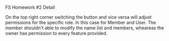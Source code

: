 FS Homework #2 Detail

On the top right corner switching the button and vice versa will adjust permissions for the specific role. In this case for Member and User.
  The member shouldn't able to modify the name list and members, wheareas the owner has permission to every feature provided.
